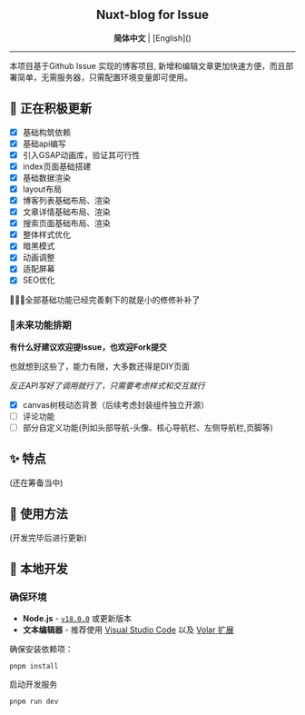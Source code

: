 <div align="center">

## Nuxt-blog for Issue

</div>

<div align='center'>
  <b>简体中文</b> | [English]()
</div>

---

本项目基于Github Issue 实现的博客项目, 新增和编辑文章更加快速方便，而且部署简单，无需服务器，只需配置环境变量即可使用。

## 🚧 正在积极更新

- [x] 基础构筑依赖
- [x] 基础api编写
- [x] 引入GSAP动画库，验证其可行性
- [x] index页面基础搭建
- [x] 基础数据渲染
- [x] layout布局
- [x] 博客列表基础布局、渲染
- [x] 文章详情基础布局、渲染
- [x] 搜索页面基础布局、渲染
- [x] 整体样式优化
- [x] 暗黑模式
- [x] 动画调整
- [x] 适配屏幕
- [x] SEO优化

🎉🎉🎉全部基础功能已经完善剩下的就是小的修修补补了

### 🤔未来功能排期

**有什么好建议欢迎提Issue，也欢迎Fork提交**

也就想到这些了，能力有限，大多数还得是DIY页面

_反正API写好了调用就行了，只需要考虑样式和交互就行_

- [x] canvas树枝动态背景（后续考虑封装组件独立开源）
- [ ] 评论功能
- [ ] 部分自定义功能(列如头部导航-头像、核心导航栏、左侧导航栏,页脚等)

## ✨ 特点

(还在筹备当中)

## 📖 使用方法

(开发完毕后进行更新)

## 🔧 本地开发

### 确保环境

- **Node.js** - [`v18.0.0`](https://nodejs.org/en) 或更新版本
- **文本编辑器** - 推荐使用 [Visual Studio Code](https://code.visualstudio.com/) 以及 [Volar 扩展](https://marketplace.visualstudio.com/items?itemName=Vue.volar)

确保安装依赖项：

```shell
pnpm install
```

启动开发服务

```shell
pnpm run dev
```
